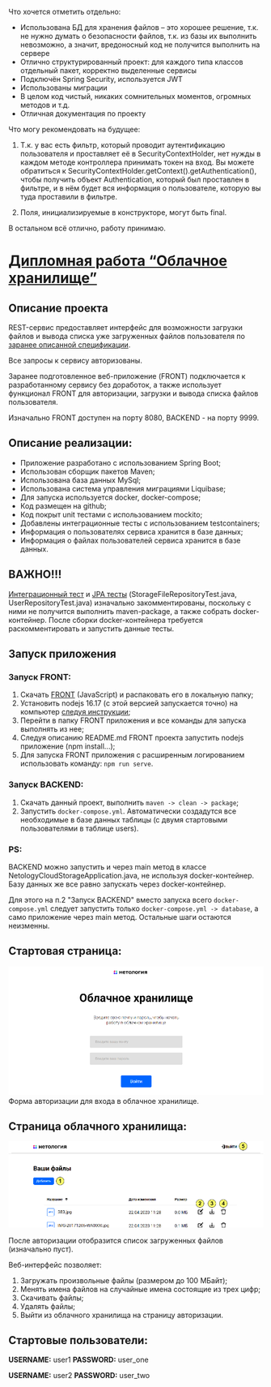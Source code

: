 Что хочется отметить отдельно:
- Использована БД для хранения файлов – это хорошее решение, т.к. не нужно думать о безопасности файлов, т.к. из базы их выполнить невозможно, а значит, вредоносный код не получится выполнить на сервере
- Отлично структурированный проект: для каждого типа классов отдельный пакет, корректно выделенные сервисы
- Подключён Spring Security, используется JWT
- Использованы миграции
- В целом код чистый, никаких сомнительных моментов, огромных методов и т.д.
- Отличная документация по проекту

Что могу рекомендовать на будущее:
1. Т.к. у вас есть фильтр, который проводит аутентификацию пользователя и проставляет её в SecurityContextHolder, нет нужды в каждом методе контроллера принимать токен на вход. Вы можете обратиться к SecurityContextHolder.getContext().getAuthentication(), чтобы получить объект Authentication, который был проставлен в фильтре, и в нём будет вся информация о пользователе, которую вы туда проставили в фильтре.

2. Поля, инициализируемые в конструкторе, могут быть final.

В остальном всё отлично, работу принимаю. 

# [Дипломная работа “Облачное хранилище”](https://github.com/netology-code/jd-homeworks/blob/master/diploma/cloudservice.md)
## Описание проекта

REST-сервис предоставляет интерфейс для возможности загрузки файлов и вывода списка уже загруженных файлов пользователя
по [заранее описанной спецификации](CloudServiceSpecification.yaml).

Все запросы к сервису авторизованы.

Заранее подготовленное веб-приложение (FRONT) подключается к разработанному сервису без доработок,
а также использует функционал FRONT для авторизации, загрузки и вывода списка файлов пользователя.

Изначально FRONT доступен на порту 8080, BACKEND - на порту 9999.

## Описание реализации:

- Приложение разработано с использованием Spring Boot;
- Использован сборщик пакетов Maven;
- Использована база данных MySql;
- Использована система управления миграциями Liquibase;
- Для запуска используется docker, docker-compose;
- Код размещен на github;
- Код покрыт unit тестами с использованием mockito;
- Добавлены интеграционные тесты с использованием testcontainers;
- Информация о пользователях сервиса хранится в базе данных;
- Информация о файлах пользователей сервиса хранится в базе данных.

## ВАЖНО!!!

[Интеграционный тест](src/test/java/ru/netology/NetologyCloudStorageApplicationTests.java) и
[JPA тесты](src/test/java/ru/netology/repository) (StorageFileRepositoryTest.java, UserRepositoryTest.java)
изначально закомментированы, поскольку с ними не получится выполнить maven-package, а также собрать docker-контейнер.
После сборки docker-контейнера требуется раскомментировать и запустить данные тесты.

## Запуск приложения

### Запуск FRONT:

1. Скачать [FRONT](https://github.com/netology-code/jd-homeworks/tree/master/diploma/netology-diplom-frontend) (JavaScript) и распаковать его в локальную папку;
2. Установить nodejs 16.17 (с этой версией запускается точно) на компьютер [следуя инструкции](https://nodejs.org/ru/download/);
3. Перейти в папку FRONT приложения и все команды для запуска выполнять из нее;
4. Следуя описанию README.md FRONT проекта запустить nodejs приложение (npm install...);
5. Для запуска FRONT приложения с расширенным логированием использовать команду: `npm run serve`.

### Запуск BACKEND:

1. Скачать данный проект, выполнить `maven -> clean -> package`;
2. Запустить `docker-compose.yml`.
Автоматически создадутся все необходимые в базе данных таблицы (с двумя стартовыми пользователями в таблице users).

### PS:

BACKEND можно запустить и через main метод в классе NetologyCloudStorageApplication.java,
не используя docker-контейнер. Базу данных же все равно запускать через docker-контейнер.

Для этого на п.2 "Запуск BACKEND" вместо запуска всего `docker-compose.yml` следует запустить
только `docker-compose.yml -> database`, а само приложение через main метод.
Остальные шаги остаются неизменны.

## Стартовая страница:

![](images/login.png)
Форма авторизации для входа в облачное хранилище.

## Страница облачного хранилища:

![](images/cloud_storage_interface.png)

После авторизации отобразится список загруженных файлов (изначально пуст).

Веб-интерфейс позволяет:
1. Загружать произвольные файлы (размером до 100 МБайт);
2. Менять имена файлов на случайные имена состоящие из трех цифр;
3. Скачивать файлы;
4. Удалять файлы;
5. Выйти из облачного хранилища на страницу авторизации.

## Стартовые пользователи:

**USERNAME:** user1 **PASSWORD:** user_one

**USERNAME:** user2 **PASSWORD:** user_two
